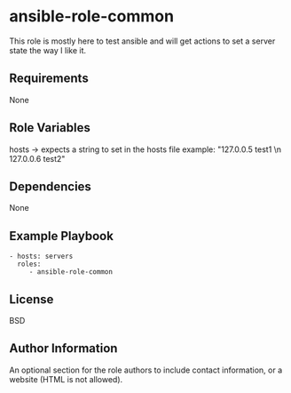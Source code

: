 ansible-role-common
=========

This role is mostly here to test ansible and will get actions to set a server state the way I like it.

Requirements
------------

None

Role Variables
--------------

hosts -> expects a string to set in the hosts file example: "127.0.0.5 test1 \n 127.0.0.6 test2"

Dependencies
------------

None

Example Playbook
----------------

    - hosts: servers
      roles:
         - ansible-role-common

License
-------

BSD

Author Information
------------------

An optional section for the role authors to include contact information, or a website (HTML is not allowed).
